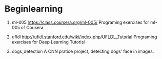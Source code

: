 Beginlearning
===============

1. ml-005
    https://class.coursera.org/ml-005/ 
    Programing exercises for ml-005 of Cousera 

2. ufldl
    http://ufldl.stanford.edu/wiki/index.php/UFLDL_Tutorial
    Programing exercises for Deep Learning Tutorial

3. dogs_detection
    A CNN pratice project, detecting dogs' face in images.
